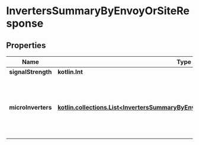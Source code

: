 
# InvertersSummaryByEnvoyOrSiteResponse

## Properties
Name | Type | Description | Notes
------------ | ------------- | ------------- | -------------
**signalStrength** | **kotlin.Int** |  | 
**microInverters** | [**kotlin.collections.List&lt;InvertersSummaryByEnvoyOrSiteResponseMicroInvertersInner&gt;**](InvertersSummaryByEnvoyOrSiteResponseMicroInvertersInner.md) | A list of active inverters on this system, including serial and model numbers. | 



